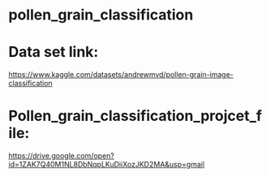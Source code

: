 # pollen_grain_classification

# Data set link:
https://www.kaggle.com/datasets/andrewmvd/pollen-grain-image-classification


# Pollen_grain_classification_projcet_file:
https://drive.google.com/open?id=1ZAK7Q40M1NL8DbNqpLKuDiiXozJKD2MA&usp=gmail


